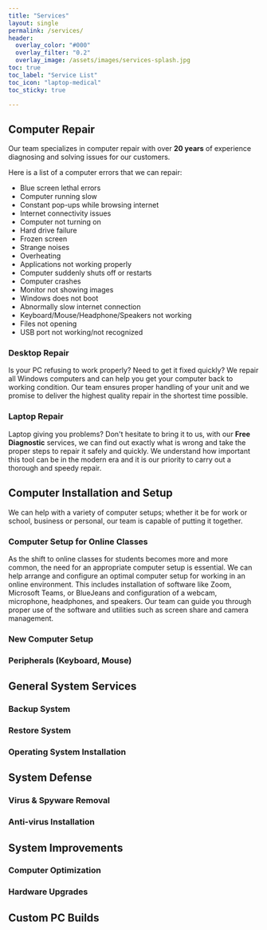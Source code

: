 ```yaml
---
title: "Services"
layout: single
permalink: /services/
header:
  overlay_color: "#000"
  overlay_filter: "0.2"
  overlay_image: /assets/images/services-splash.jpg
toc: true
toc_label: "Service List"
toc_icon: "laptop-medical"
toc_sticky: true

---
```


## Computer Repair
Our team specializes in computer repair with over **20 years** of experience diagnosing and solving issues for our customers.

Here is a list of a computer errors that we can repair:
* Blue screen lethal errors
* Computer running slow
* Constant pop-ups while browsing internet
* Internet connectivity issues
* Computer not turning on
* Hard drive failure
* Frozen screen
* Strange noises
* Overheating
* Applications not working properly
* Computer suddenly shuts off or restarts
* Computer crashes
* Monitor not showing images
* Windows does not boot
* Abnormally slow internet connection
* Keyboard/Mouse/Headphone/Speakers not working
* Files not opening
* USB port not working/not recognized



### Desktop Repair 
Is your PC refusing to work properly? Need to get it fixed quickly? We repair all Windows computers and can help you get your computer back to working condition. Our team ensures proper handling of your unit and we promise to deliver the highest quality repair in the shortest time possible.

### Laptop Repair
Laptop giving you problems? Don't hesitate to bring it to us, with our **Free Diagnostic** services, we can find out exactly what is wrong and take the proper steps to repair it safely and quickly. We understand how important this tool can be in the modern era and it is our priority to carry out a thorough and speedy repair.

## Computer Installation and Setup
We can help with a variety of computer setups; whether it be for work or school, business or personal, our team is capable of putting it together.

### Computer Setup for Online Classes
As the shift to online classes for students becomes more and more common, the need for an appropriate computer setup is essential. We can help arrange and configure an optimal computer setup for working in an online environment. This includes installation of software like Zoom, Microsoft Teams, or BlueJeans and configuration of a webcam, microphone, headphones, and speakers. Our team can guide you through proper use of the software and utilities such as screen share and camera management.  

### New Computer Setup


### Peripherals (Keyboard, Mouse)

## General System Services
### Backup System
### Restore System
### Operating System Installation

## System Defense
### Virus & Spyware Removal
### Anti-virus Installation

## System Improvements
### Computer Optimization
### Hardware Upgrades

## Custom PC Builds

